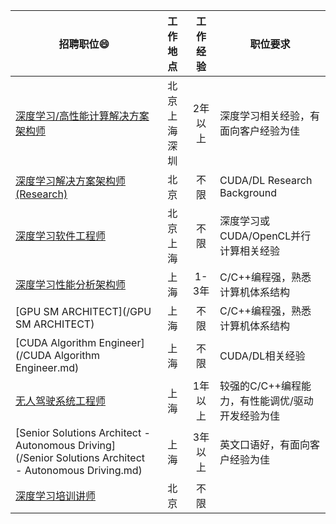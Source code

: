 |招聘职位:smile:|工作地点|工作经验|职位要求|
|-------|:--------:|:-------:|-------|
|[深度学习/高性能计算解决方案架构师](/深度学习or高性能计算解决方案架构师.md)|北京  上海  深圳|2年以上|深度学习相关经验，有面向客户经验为佳|
|[深度学习解决方案架构师(Research)](/深度学习解决方案架构师(Research).md)|北京|不限|CUDA/DL Research Background|
|[深度学习软件工程师](/深度学习工程师.md)|北京  上海|不限|深度学习或CUDA/OpenCL并行计算相关经验|
|[深度学习性能分析架构师](/深度学习性能分析架构师.md)|上海|1-3年|C/C++编程强，熟悉计算机体系结构|
|[GPU SM ARCHITECT](/GPU SM ARCHITECT)|上海|不限|C/C++编程强，熟悉计算机体系结构|
|[CUDA Algorithm Engineer](/CUDA Algorithm Engineer.md)|上海|不限|CUDA/DL相关经验|
|[无人驾驶系统工程师](/无人驾驶系统工程师.md)|上海|1年以上|较强的C/C++编程能力，有性能调优/驱动开发经验为佳|
|[Senior Solutions Architect - Autonomous Driving](/Senior Solutions Architect - Autonomous Driving.md)|上海|3年以上|英文口语好，有面向客户经验为佳|
|[深度学习培训讲师](/深度学习培训讲师.md)|北京|不限||
